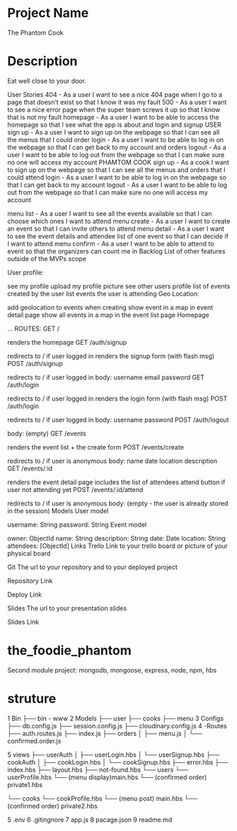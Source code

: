 # Project Name

The Phantom Cook

# Description

Eat well close to your door.

User Stories
404 - As a user I want to see a nice 404 page when I go to a page that doesn’t exist so that I know it was my fault
500 - As a user I want to see a nice error page when the super team screws it up so that I know that is not my fault
homepage - As a user I want to be able to access the homepage so that I see what the app is about and login and signup
USER
sign up - As a user I want to sign up on the webpage so that I can see all the menus that I could order
login - As a user I want to be able to log in on the webpage so that I can get back to my account and orders
logout - As a user I want to be able to log out from the webpage so that I can make sure no one will access my account
PHAMTOM COOK
sign up - As a cook I want to sign up on the webpage so that I can see all the menus and orders that I could attend
login - As a user I want to be able to log in on the webpage so that I can get back to my account
logout - As a user I want to be able to log out from the webpage so that I can make sure no one will access my account

menu list - As a user I want to see all the events available so that I can choose which ones I want to attend
menu create - As a user I want to create an event so that I can invite others to attend
menu detail - As a user I want to see the event details and attendee list of one event so that I can decide if I want to attend
menu confirm - As a user I want to be able to attend to event so that the organizers can count me in
Backlog
List of other features outside of the MVPs scope

User profile:

see my profile
upload my profile picture
see other users profile
list of events created by the user
list events the user is attending
Geo Location:

add geolocation to events when creating
show event in a map in event detail page
show all events in a map in the event list page
Homepage

...
ROUTES:
GET /

renders the homepage
GET /auth/signup

redirects to / if user logged in
renders the signup form (with flash msg)
POST /auth/signup

redirects to / if user logged in
body:
username
email
password
GET /auth/login

redirects to / if user logged in
renders the login form (with flash msg)
POST /auth/login

redirects to / if user logged in
body:
username
password
POST /auth/logout

body: (empty)
GET /events

renders the event list + the create form
POST /events/create

redirects to / if user is anonymous
body:
name
date
location
description
GET /events/:id

renders the event detail page
includes the list of attendees
attend button if user not attending yet
POST /events/:id/attend

redirects to / if user is anonymous
body: (empty - the user is already stored in the session)
Models
User model

username: String
password: String
Event model

owner: ObjectId<User>
name: String
description: String
date: Date
location: String
attendees: [ObjectId<User>]
Links
Trello
Link to your trello board or picture of your physical board

Git
The url to your repository and to your deployed project

Repository Link

Deploy Link

Slides
The url to your presentation slides

Slides Link

# the_foodie_phantom

Second module project: mongodb, mongoose, express, node, npm, hbs

# struture

1 Bin
├── bin - www
2 Models
├── user
├── cooks
├── menu
3 Configs
├── db.config.js
├── session.config.js
├── cloudinary.config.js
4 -Routes
├── auth.routes.js
├── index.js
├── orders
│ ├── menu.js
│ └── confirmed.order.js

5 views
├── userAuth
│ ├── userLogin.hbs
│ └── userSignup.hbs
├── cookAuth
│ ├── cookLogin.hbs
│ └── cookSignup.hbs
├── error.hbs
├── index.hbs
├── layout.hbs
├── not-found.hbs
└── users
└── userProfile.hbs
└── (menu display)main.hbs
└── (confirmed order) private1.hbs

└── cooks
└── cookProfile.hbs
└── (menu post) main.hbs
└── (confirmed order) private2.hbs

5 .env
6 .gitingnore
7 app.js
8 pacage.json
9 readme.md

